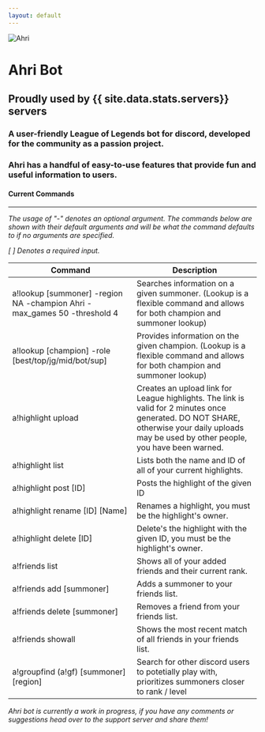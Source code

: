 ```yaml
---
layout: default
---
```


![Ahri](https://cdn.discordapp.com/attachments/205062074307575819/668872521520513060/AhriBot2.png)

# **Ahri Bot**

## Proudly used by **{{ site.data.stats.servers}}** servers

### A user-friendly League of Legends bot for discord, developed for the community as a passion project.

### Ahri has a handful of easy-to-use features that provide fun and useful information to users. 

#### Current Commands
****
_The usage of "-" denotes an optional argument. The commands below are shown with their default arguments and will be what the command defaults to if no arguments are specified._

_[ ] Denotes a required input._

| Command      | Description |
| ----------- | ----------- |
| a!lookup [summoner] -region NA -champion Ahri -max_games 50 -threshold 4 | Searches information on a given summoner. (Lookup is a flexible command and allows for both champion and summoner lookup) |
| a!lookup [champion] -role [best/top/jg/mid/bot/sup] | Provides information on the given champion. (Lookup is a flexible command and allows for both champion and summoner lookup) |
| a!highlight upload | Creates an upload link for League highlights. The link is valid for 2 minutes once generated. DO NOT SHARE, otherwise your daily uploads may be used by other people, you have been warned.|
| a!highlight list | Lists both the name and ID of all of your current highlights. |
| a!highlight post [ID] | Posts the highlight of the given ID |
| a!highlight rename [ID] [Name] | Renames a highlight, you must be the highlight's owner. |
| a!highlight delete [ID] | Delete's the highlight with the given ID, you must be the highlight's owner. |
| a!friends list | Shows all of your added friends and their current rank. |
| a!friends add [summoner] | Adds a summoner to your friends list. |
| a!friends delete [summoner] | Removes a friend from your friends list. |
| a!friends showall | Shows the most recent match of all friends in your friends list. |
| a!groupfind (a!gf) [summoner] [region] | Search for other discord users to potetially play with, prioritizes summoners closer to rank / level |

_Ahri bot is currently a work in progress, if you have any comments or suggestions head over to the support server and share them!_